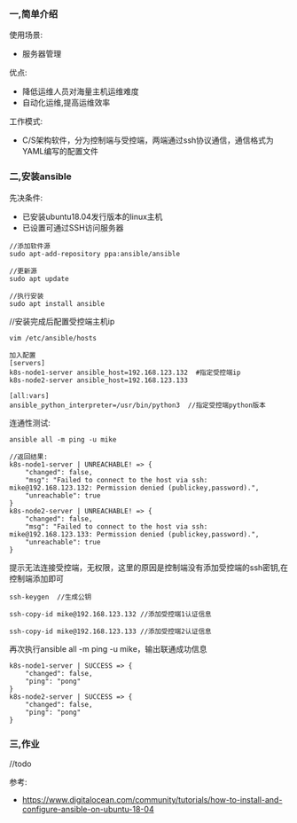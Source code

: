 ### 一,简单介绍
使用场景:
- 服务器管理

优点:
- 降低运维人员对海量主机运维难度
- 自动化运维,提高运维效率

工作模式:
- C/S架构软件，分为控制端与受控端，两端通过ssh协议通信，通信格式为YAML编写的配置文件


### 二,安装ansible
先决条件:
- 已安装ubuntu18.04发行版本的linux主机
- 已设置可通过SSH访问服务器

```
//添加软件源
sudo apt-add-repository ppa:ansible/ansible

//更新源
sudo apt update

//执行安装
sudo apt install ansible
```


//安装完成后配置受控端主机ip
```
vim /etc/ansible/hosts

加入配置
[servers]
k8s-node1-server ansible_host=192.168.123.132  #指定受控端ip
k8s-node2-server ansible_host=192.168.123.133

[all:vars]
ansible_python_interpreter=/usr/bin/python3  //指定受控端python版本
```

连通性测试:
```
ansible all -m ping -u mike

//返回结果:
k8s-node1-server | UNREACHABLE! => {
    "changed": false,
    "msg": "Failed to connect to the host via ssh: mike@192.168.123.132: Permission denied (publickey,password).",
    "unreachable": true
}
k8s-node2-server | UNREACHABLE! => {
    "changed": false,
    "msg": "Failed to connect to the host via ssh: mike@192.168.123.133: Permission denied (publickey,password).",
    "unreachable": true
}
```

提示无法连接受控端，无权限，这里的原因是控制端没有添加受控端的ssh密钥,在控制端添加即可
```
ssh-keygen  //生成公钥

ssh-copy-id mike@192.168.123.132 //添加受控端1认证信息

ssh-copy-id mike@192.168.123.133 //添加受控端2认证信息 
```

再次执行ansible all -m ping -u mike，输出联通成功信息
```
k8s-node1-server | SUCCESS => {
    "changed": false,
    "ping": "pong"
}
k8s-node2-server | SUCCESS => {
    "changed": false,
    "ping": "pong"
}
```

### 三,作业
//todo


参考:
- https://www.digitalocean.com/community/tutorials/how-to-install-and-configure-ansible-on-ubuntu-18-04
